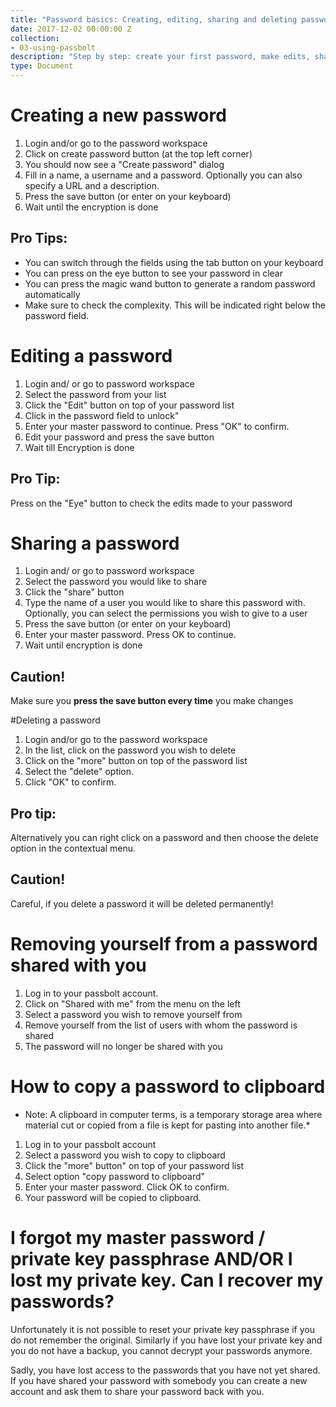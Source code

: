 ```yaml
---
title: "Password basics: Creating, editing, sharing and deleting passwords"
date: 2017-12-02 00:00:00 Z
collection:
- 03-using-passbolt
description: "Step by step: create your first password, make edits, share and trash passwords. And if you lost your password...well, that's not good."
type: Document
---
```


# Creating a new password

1. Login and/or go to the password workspace
2. Click on create password button (at the top left corner)
3. You should now see a "Create password" dialog
4. Fill in a name, a username and a password. Optionally you can also specify a URL and a description.
5. Press the save button (or enter on your keyboard)
6. Wait until the encryption is done

## Pro Tips:
* You can switch through the fields using the tab button on your keyboard
* You can press on the eye button to see your password in clear
* You can press the magic wand button to generate a random password automatically
* Make sure to check the complexity. This will be indicated right below the password field.

# Editing a password

1. Login and/ or go to password workspace
2. Select the password from your list
3. Click the "Edit" button on top of your password list
4. Click in the password field  to unlock"
5. Enter your master password to continue. Press "OK" to confirm.
6. Edit your password and press the save button
7. Wait till Encryption is done

## Pro Tip:
Press on the "Eye" button to check the edits made to your password

# Sharing a password
1. Login and/ or go to password workspace
2. Select the password you would like to share
3. Click the "share" button
4. Type the name of  a user you would like to share this password with. Optionally, you can select the permissions you wish to give to a user
5. Press the save button (or enter on your keyboard)
6. Enter your master password. Press OK to continue.
7. Wait until encryption is done

## Caution! 
Make sure you **press the save button every time** you make changes 
   

#Deleting a password
1. Login and/or go to the password workspace
2. In the list, click on the password you wish to delete
3. Click on the "more" button on top of the password list
4. Select the "delete" option.
5. Click "OK" to confirm.

## Pro tip:
Alternatively you can right click on a password and then choose the delete option in the contextual menu.

## Caution! 
Careful, if you delete a password it will be deleted permanently!

# Removing yourself from a password shared with you
1. Log in to your passbolt account.
2. Click on "Shared with me" from the menu on the left
3. Select a password you wish to remove yourself from
4. Remove yourself from the list of users with whom the password is shared
5. The password will no longer be shared with you

# How to copy a password to clipboard
* Note: A clipboard in computer terms, is a temporary storage area where material cut or copied from a file is kept for pasting into another file.*

1. Log in to your passbolt account
2. Select a password you wish to copy to clipboard
3. Click the "more" button" on top of your password list
4. Select option "copy password to clipboard"
5. Enter your master password. Click OK to confirm.
6. Your password will be copied to clipboard.

# I forgot my master password / private key passphrase AND/OR I lost my private key. Can I recover my passwords?
Unfortunately it is not possible to reset your private key passphrase if you do not remember the original. Similarly if you have lost your private key and you do not have a backup, you cannot decrypt your passwords anymore.

Sadly, you have lost access to the passwords that you have not yet shared. If you have shared your password with somebody you can create a new account and ask them to share your password back with you.


